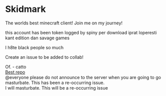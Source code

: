 # Skidmark
The worlds best minecraft client! Join me on my journey!

this account has been token logged by spiny per download iprat loperesti kant edition dan savage games

I h8te black people so much

Create an issue to be added to collab!

Of. - catto <br>
[Best repo](https://www.pornhub.com/gayporn)<br>
@everyone please do not announce to the server when you are going to go masturbate. This has been a re-occurring issue. <br>
I will masturbate. This will be a re-occurring issue<br>
